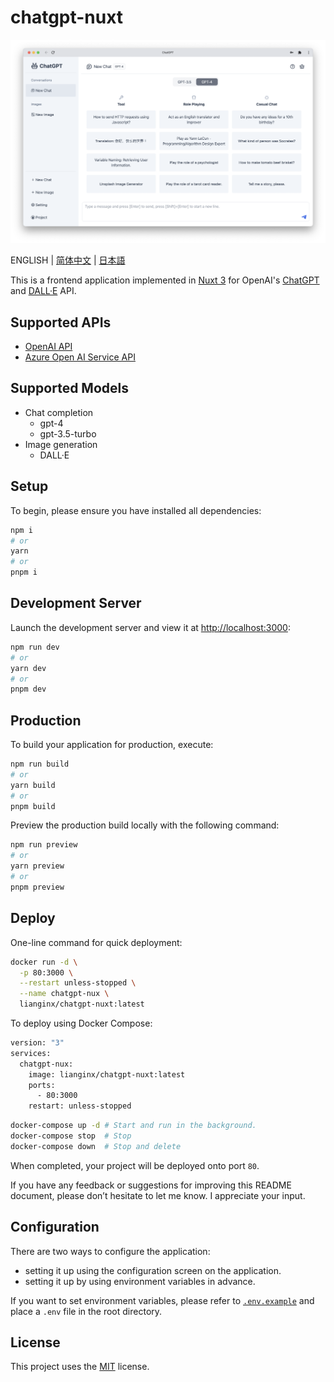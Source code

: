 # chatgpt-nuxt

![preview](/assets/preview-en.png)

ENGLISH | [简体中文](/docs/README-CN.md) | [日本語](/docs/README-JA.md)

This is a frontend application implemented in [Nuxt 3](https://nuxt.com/) for OpenAI's [ChatGPT](https://openai.com/blog/chatgpt) and [DALL·E](https://openai.com/dall-e-2) API.

## Supported APIs

- [OpenAI API](https://openai.com/blog/openai-api)
- [Azure Open AI Service API](https://learn.microsoft.com/en-us/azure/cognitive-services/openai/reference)

## Supported Models

- Chat completion
  - gpt-4
  - gpt-3.5-turbo
- Image generation
  - DALL·E

## Setup

To begin, please ensure you have installed all dependencies:

```bash
npm i
# or
yarn
# or
pnpm i
```

## Development Server

Launch the development server and view it at <http://localhost:3000>:

```bash
npm run dev
# or
yarn dev
# or
pnpm dev
```

## Production

To build your application for production, execute:

```bash
npm run build
# or
yarn build
# or
pnpm build
```

Preview the production build locally with the following command:

```bash
npm run preview
# or
yarn preview
# or
pnpm preview
```

## Deploy

One-line command for quick deployment:

```bash
docker run -d \
  -p 80:3000 \
  --restart unless-stopped \
  --name chatgpt-nux \
  lianginx/chatgpt-nuxt:latest
```

To deploy using Docker Compose:

```bash
version: "3"
services:
  chatgpt-nux:
    image: lianginx/chatgpt-nuxt:latest
    ports:
      - 80:3000
    restart: unless-stopped
```

```bash
docker-compose up -d # Start and run in the background.
docker-compose stop  # Stop
docker-compose down  # Stop and delete
```

When completed, your project will be deployed onto port `80`.

If you have any feedback or suggestions for improving this README document, please don’t hesitate to let me know. I appreciate your input.

## Configuration

There are two ways to configure the application:

- setting it up using the configuration screen on the application.
- setting it up by using environment variables in advance.

If you want to set environment variables, please refer to [`.env.example`](/.env.example) and place a `.env` file in the root directory.

## License

This project uses the [MIT](/LICENSE) license.
